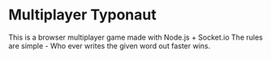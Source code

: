 # Multiplayer Typonaut

This is a browser multiplayer game made with Node.js + Socket.io
The rules are simple - Who ever writes the given word out faster wins.
